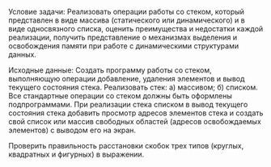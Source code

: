 Условие задачи:
Реализовать операции работы со стеком, который представлен в виде массива
(статического или динамического) и в виде односвязного списка, оценить
преимущества и недостатки каждой реализации, получить представление о
механизмах выделения и освобождения памяти при работе с динамическими
структурами данных.

Исходные данные:
Создать программу работы со стеком, выполняющую операции добавление,
удаления элементов и вывод текущего состояния стека. Реализовать стек: а)
массивом; б) списком. Все стандартные операции со стеком должны быть оформлены
подпрограммами. При реализации стека списком в вывод текущего состояния стека
добавить просмотр адресов элементов стека и создать свой список или массив
свободных областей (адресов освобождаемых элементов) с выводом его на экран.

Проверить правильность расстановки скобок трех типов (круглых, квадратных и
фигурных) в выражении.
